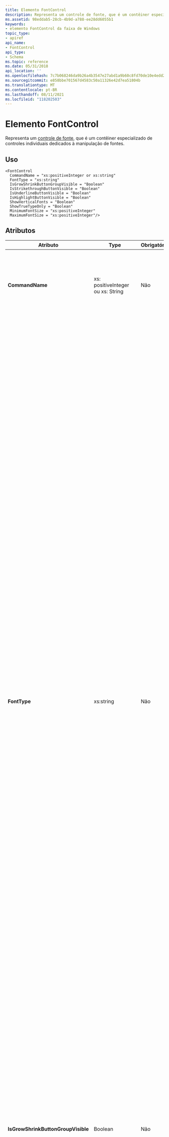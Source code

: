```yaml
---
title: Elemento FontControl
description: Representa um controle de fonte, que é um contêiner especializado de controles individuais dedicados à manipulação de fontes.
ms.assetid: 98eddab5-28cb-4b9d-a788-ee28dd6055b1
keywords:
- elemento FontControl da faixa de Windows
topic_type:
- apiref
api_name:
- FontControl
api_type:
- Schema
ms.topic: reference
ms.date: 05/31/2018
api_location: ''
ms.openlocfilehash: 7c7b068246da9b26a4b3547e27abd1a9b60c8fd70de10e4edd2438463a156633
ms.sourcegitcommit: e858bbe701567d4583c50a11326e42d7ea51804b
ms.translationtype: MT
ms.contentlocale: pt-BR
ms.lasthandoff: 08/11/2021
ms.locfileid: "118202503"
---
```

# <a name="fontcontrol-element"></a>Elemento FontControl

Representa um [controle de fonte](windowsribbon-controls-fontcontrol.md), que é um contêiner especializado de controles individuais dedicados à manipulação de fontes.

## <a name="usage"></a>Uso

``` syntax
<FontControl
  CommandName = "xs:positiveInteger or xs:string"
  FontType = "xs:string"
  IsGrowShrinkButtonGroupVisible = "Boolean"
  IsStrikethroughButtonVisible = "Boolean"
  IsUnderlineButtonVisible = "Boolean"
  IsHighlightButtonVisible = "Boolean"
  ShowVerticalFonts = "Boolean"
  ShowTrueTypeOnly = "Boolean"
  MinimumFontSize = "xs:positiveInteger"
  MaximumFontSize = "xs:positiveInteger"/>
```

## <a name="attributes"></a>Atributos



<table>
<colgroup>
<col style="width: 25%" />
<col style="width: 25%" />
<col style="width: 25%" />
<col style="width: 25%" />
</colgroup>
<thead>
<tr class="header">
<th>Atributo</th>
<th>Type</th>
<th>Obrigatório</th>
<th>Descrição</th>
</tr>
</thead>
<tbody>
<tr class="odd">
<td><strong>CommandName</strong><br/></td>
<td>xs: positiveInteger ou xs: String<br/></td>
<td>Não<br/></td>
<td>Associa o elemento a um <a href="windowsribbon-element-command.md"><strong>comando</strong></a>.<br/> <br/>
<dt><span></span><span></span><strong></strong> (xs: positiveInteger ou xs: String)<br/> </dt> <dd> Uma cadeia de caracteres, um valor inteiro entre 2 e 59999, inclusive, ou um valor hexadecimal entre 0x2 e 0xea5f, inclusive. <br/> O valor deve ser exclusivo no documento XML da faixa de faixas. <br/> Comprimento máximo: 100 caracteres. <br/> </dd> </dl></td>
</tr>
<tr class="even">
<td><strong>FontType</strong><br/></td>
<td>xs:string<br/></td>
<td>Não<br/></td>
<td>Restrito a um dos seguintes valores: <br/> <br/>
<dt><span></span><span></span><strong></strong> (FontOnly)<br/> </dt> <dd> Padrão. <br/> <img src="images/markup/screenshot-fonttype-fontonly.png" alt="Screen shot of the FontControl element with the FontOnly attribute set to true." /><br/> Definir o atributo <em>FontType</em> como <code>FontOnly</code> habilita a seguinte funcionalidade:<br/>
<ul>
<li>Caixa de combinação <strong>da família de fontes</strong> .</li>
<li>Caixa de combinação de <strong>tamanho da fonte</strong> .</li>
<li><p>Botões de alternância em <strong>negrito</strong>, <strong>itálico</strong>, <strong>sublinhado</strong>e <strong>tachado</strong> .</p>
<blockquote>
[!Note]<br />
Os botões de alternância <strong>tachado</strong> e <strong>sublinhado</strong> são exibidos por padrão, mas podem ser ocultados definindo os atributos <em>IsStrikethroughButtonVisible</em> e <em>IsUnderlineButtonVisible</em> como <code>false</code> .
</blockquote>
<p><br/></p></li>
</ul>
</dd> <dt><span></span><span></span><strong></strong> (FontWithColor)<br/> </dt> <dd> <img src="images/markup/screenshot-fonttype-fontwithcolor.png" alt="Screen shot of the FontControl element with the FontWithColor attribute set to true." /><br/> Definir o atributo <em>FontType</em> como <code>FontWithColor</code> habilita a seguinte funcionalidade:<br/>
<ul>
<li>Caixa de combinação <strong>da família de fontes</strong> .</li>
<li>Caixa de combinação de <strong>tamanho da fonte</strong> .</li>
<li><strong>Aumentar a fonte</strong> e <strong>reduzir</strong> os botões de tamanho da fonte de fonte e diminuir.</li>
<li><p>Botões de alternância em <strong>negrito</strong>, <strong>itálico</strong>, <strong>sublinhado</strong>e <strong>tachado</strong> .</p>
<blockquote>
[!Note]<br />
Os botões de alternância <strong>tachado</strong> e <strong>sublinhado</strong> são exibidos por padrão, mas podem ser ocultados definindo os atributos <em>IsStrikethroughButtonVisible</em> e <em>IsUnderlineButtonVisible</em> como <code>false</code> .
</blockquote>
<p><br/></p></li>
<li>Seletor de cores de <strong>cor do texto</strong> .</li>
<li><p>Seletor de cor de <strong>cor de realce de texto</strong> .</p>
<blockquote>
[!Note]<br />
Esse controle é oculto por padrão, mas pode ser exibido definindo o atributo <em>IsHighlightButtonVisible</em> como <code>true</code> .
</blockquote>
<p><br/></p></li>
</ul>
</dd> <dt><span></span><span></span><strong></strong> (RichFont)<br/> </dt> <dd> <img src="images/markup/screenshot-fonttype-richfont.png" alt="Screen shot of the FontControl element with the RichFont attribute set to true." /><br/> Definir o atributo <em>FontType</em> como <code>RichFont</code> habilita a seguinte funcionalidade:<br/>
<ul>
<li>Caixa de combinação <strong>da família de fontes</strong> .</li>
<li>Caixa de combinação de <strong>tamanho da fonte</strong> .</li>
<li><strong>Aumentar a fonte</strong> e <strong>reduzir</strong> os botões de tamanho da fonte de fonte e diminuir.</li>
<li><p>Botões de alternância em <strong>negrito</strong>, <strong>itálico</strong>, <strong>sublinhado</strong>e <strong>tachado</strong> .</p>
<blockquote>
[!Note]<br />
Os botões de alternância <strong>tachado</strong> e <strong>sublinhado</strong> são exibidos por padrão e não podem ser ocultados definindo os atributos <em>IsStrikethroughButtonVisible</em> e <em>IsUnderlineButtonVisible</em> como <code>false</code> .
</blockquote>
<p><br/></p></li>
<li>Seletor de cores de <strong>cor do texto</strong> .</li>
<li><p>Seletor de cor de <strong>cor de realce de texto</strong> .</p>
<blockquote>
[!Note]<br />
Esse controle é exibido por padrão e não pode ser ocultado com a definição do atributo <em>IsHighlightButtonVisible</em> como <code>false</code> .
</blockquote>
<p><br/></p></li>
<li>Botões de alternância <strong>subscrito</strong> e <strong>sobrescrito</strong> .</li>
</ul>
</dd> </dl></td>
</tr>
<tr class="odd">
<td><strong>IsGrowShrinkButtonGroupVisible</strong><br/></td>
<td>Boolean<br/></td>
<td>Não<br/></td>
<td><strong>Windows 8 e mais recente</strong><br/> Restrito a um dos seguintes valores: <br/>
<blockquote>
[!Note]<br />
Os botões aumentar/reduzir nunca são exibidos no <a href="windowsribbon-element-minitoolbar.md"><strong>Minibarra</strong></a>.
</blockquote>
<br/> <br/>
<dt><span></span><span></span><strong></strong> true<br/> </dt> <dd> Padrão quando o valor de <em>FontType</em> é igual a <code>FontWithColor</code> ou <code>RichFont</code> .<br/> </dd> <dt><span></span><span></span><strong></strong> for<br/> </dt> <dd> Padrão quando o valor de <em>FontType</em> é igual a <code>FontOnly</code> .<br/> </dd> </dl></td>
</tr>
<tr class="even">
<td><strong>IsHighlightButtonVisible</strong><br/></td>
<td>Boolean<br/></td>
<td>Não<br/></td>
<td>Restrito a um dos valores a seguir (0 e 1 não são válidos): <br/>
<blockquote>
[!Note]<br />
O realce de cores está disponível somente de um <strong>FontControl</strong> quando o valor do atributo <em>FontType</em> é igual a <code>FontWithColor</code> ou <code>RichFont</code> .
</blockquote>
<br/> <br/>
<dt><span></span><span></span><strong></strong> true<br/> </dt> <dd> Padrão quando o valor de <em>FontType</em> é igual a <code>FontWithColor</code> ou <code>RichFont</code> .<br/> Válido somente quando o valor de <em>FontType</em> é igual a <code>FontWithColor</code> ou <code>RichFont</code> .<br/> </dd> <dt><span></span><span></span><strong></strong> for<br/> </dt> <dd> Padrão quando o valor de <em>FontType</em> é igual a <code>FontOnly</code> .<br/> Válido somente quando o valor de <em>FontType</em> é igual a <code>FontOnly</code> ou <code>FontWithColor</code> .<br/> </dd> </dl></td>
</tr>
<tr class="odd">
<td><strong>IsStrikethroughButtonVisible</strong><br/></td>
<td>Boolean<br/></td>
<td>Não<br/></td>
<td>Restrito a um dos valores a seguir (0 e 1 não são válidos): <br/> <br/>
<dt><span></span><span></span><strong></strong> true<br/> </dt> <dd> Padrão. <br/> </dd> <dt><span></span><span></span><strong></strong> for<br/> </dt> <dd> Válido somente quando o valor de <em>FontType</em> é igual a <code>FontOnly</code> ou <code>FontWithColor</code> . <br/> </dd> </dl></td>
</tr>
<tr class="even">
<td><strong>IsUnderlineButtonVisible</strong><br/></td>
<td>Boolean<br/></td>
<td>Não<br/></td>
<td>Restrito a um dos valores a seguir (0 e 1 não são válidos): <br/> <br/>
<dt><span></span><span></span><strong></strong> true<br/> </dt> <dd> Padrão. <br/> </dd> <dt><span></span><span></span><strong></strong> for<br/> </dt> <dd> Válido somente quando o valor de <em>FontType</em> é igual a <code>FontOnly</code> ou <code>FontWithColor</code> . <br/> </dd> </dl></td>
</tr>
<tr class="odd">
<td><strong>MaximumFontSize</strong><br/></td>
<td>xs:positiveInteger<br/></td>
<td>Não<br/></td>
<td>O tamanho máximo de ponto a ser exibido.<br/> <br/>
<dt><span></span><span></span><strong></strong> (xs: positiveInteger)<br/> </dt> <dd> Um valor inteiro entre 1 e 9999, inclusive.<br/> O padrão é <strong>9999</strong>.<br/> </dd> </dl></td>
</tr>
<tr class="even">
<td><strong>MinimumFontSize</strong><br/></td>
<td>xs:positiveInteger<br/></td>
<td>Não<br/></td>
<td>O tamanho mínimo do ponto a ser exibido.<br/> <br/>
<dt><span></span><span></span><strong></strong> (xs: positiveInteger)<br/> </dt> <dd> Um valor inteiro entre 1 e 9999, inclusive.<br/> O padrão é <strong>1</strong>.<br/> </dd> </dl></td>
</tr>
<tr class="odd">
<td><strong>ShowTrueTypeOnly</strong><br/></td>
<td>Boolean<br/></td>
<td>Não<br/></td>
<td>Restrito a um dos valores a seguir (0 e 1 não são válidos):<br/> <br/>
<dt><span></span><span></span><strong></strong> true<br/> </dt> <dd> Exibe somente as fontes TrueType e OpenType. <br/> </dd> <dt><span></span><span></span><strong></strong> for<br/> </dt> <dd> Padrão. Nenhuma restrição é colocada no tipo de fontes exibidas.<br/> </dd> </dl></td>
</tr>
<tr class="even">
<td><strong>ShowVerticalFonts</strong><br/></td>
<td>Boolean<br/></td>
<td>Não<br/></td>
<td>Restrito a um dos valores a seguir (0 e 1 não são válidos):<br/>
<blockquote>
[!Note]<br />
As fontes verticais são precedidas por um símbolo @ na lista <strong>família de fontes</strong> .
</blockquote>
<br/> <br/>
<dt><span></span><span></span><strong></strong> true<br/> </dt> <dd> Padrão. Exibe as fontes verticais que estão definidas para <strong>Mostrar</strong> no painel de controle <strong>fontes</strong> . <br/> </dd> <dt><span></span><span></span><strong></strong> for<br/> </dt> <dd> Permite que um aplicativo que não dá suporte a texto vertical oculte quaisquer fontes verticais definidas para <strong>Mostrar</strong> no painel de controle <strong>fontes</strong> .<br/>
<blockquote>
[!Note]<br />
no Windows Vista, o painel de controle de <strong>fontes</strong> não oferece a funcionalidade de <strong>mostrar</strong> ou <strong>ocultar</strong> . Nesse caso, o atributo <em>ShowVerticalFonts</em> deve ser definido como <code>False</code> .
</blockquote>
<br/> </dd> </dl></td>
</tr>
</tbody>
</table>



## <a name="child-elements"></a>Elementos filho

Não há elementos filho.

## <a name="parent-elements"></a>Elementos pai



| Elemento                                                               |
|-----------------------------------------------------------------------|
| [**Controlador de controle**](windowsribbon-element-controlgroup.md)<br/> |
| [**Grupo**](windowsribbon-element-group.md)<br/>               |
| [**Grupo Backstage**](windowsribbon-element-menugroup.md)<br/>       |



## <a name="remarks"></a>Comentários

Opcional.

Pode ocorrer no máximo uma vez para [](windowsribbon-element-controlgroup.md)cada elemento Control [**Group, grupo**](windowsribbon-element-group.md)ou [**menu**](windowsribbon-element-menugroup.md) .

Quaisquer atributos de comando **FontControl** declarados na marcação, como [**Command. LabelTitle**](windowsribbon-element-command-labeltitle.md) ou [**Command. TooltipTitle**](windowsribbon-element-command-tooltiptitle.md), são substituídos pelos atributos dos controles individuais que compõem o **FontControl**.

Qualquer tentativa de selecionar uma amostra de cor do seletor de cores de um [controle de fonte](windowsribbon-controls-fontcontrol.md) pode resultar em uma violação de acesso se nenhum manipulador de comando estiver associado ao controle.

## <a name="examples"></a>Exemplos

O exemplo a seguir demonstra a marcação básica para os três tipos de [controle de fonte](windowsribbon-controls-fontcontrol.md).

Esta seção de código mostra as declarações de comando **FontControl** , cada uma com uma declaração de contêiner de [**grupo**](windowsribbon-element-group.md) .


```XML
<!-- A FontOnly FontControl -->
<Command Name="cmdFontOnlyGroup"
         Symbol="cmdFontOnlyGroup"
         Comment="FontOnlyGroup"
         Id="50001"
         LabelTitle="FontOnly"/>
<Command Name="cmdFontOnly"
         Symbol="cmdFontOnly"
         Comment="FontOnly"
         Id="50010"/>

<!-- A FontWithColor FontControl -->
<Command Name="cmdFontWithColorGroup"
         Symbol="cmdFontWithColorGroup"
         Comment="FontWithColorGroup"
         Id="50002"
         LabelTitle="FontWithColor"/>
<Command Name="cmdFontWithColor"
         Symbol="cmdFontWithColor"
         Comment="FontWithColor"
         Id="50020"/>

<!-- A RichFont FontControl -->
<Command Name="cmdRichFontGroup"
         Symbol="cmdRichFontGroup"
         Comment="RichFontGroup"
         Id="50003"
         LabelTitle="RichFont"
         Keytip="ZF"/>
<Command Name="cmdRichFont"
         Symbol="cmdRichFont"
         Comment="RichFont"
         Id="50030"
         Keytip="RF"
         LabelTitle="test"
         TooltipTitle="test"/>
```



Esta seção de código mostra as declarações de controle **FontControl** em que cada **FontControl** e [**grupo**](windowsribbon-element-group.md) é declarado em uma única guia.


```XML
<Tab CommandName="cmdTab1">
  <Group CommandName="cmdFontOnlyGroup"
         SizeDefinition="OneFontControl">
    <FontControl CommandName="cmdFontOnly"
                 FontType="FontOnly"
                 IsUnderlineButtonVisible="false"
                 IsStrikethroughButtonVisible="false"
                 MinimumFontSize="15"/>
  </Group>
  <Group CommandName="cmdFontWithColorGroup"
         SizeDefinition="OneFontControl">
    <FontControl CommandName="cmdFontWithColor"
                 FontType="FontWithColor"
                 IsUnderlineButtonVisible="false"
                 IsStrikethroughButtonVisible="false"
                 IsHighlightButtonVisible="true"
                 MinimumFontSize="15"/>
  </Group>
  <Group CommandName="cmdRichFontGroup"
         SizeDefinition="OneFontControl">
    <FontControl CommandName="cmdRichFont"
                 FontType="RichFont"
                 IsHighlightButtonVisible="true"
                 IsUnderlineButtonVisible="true"
                 IsStrikethroughButtonVisible="true"
                 ShowVerticalFonts="true"
                 MinimumFontSize="15"/>
  </Group>
```



## <a name="element-information"></a>Informações do elemento

* **sistema mínimo com suporte**: Windows 7
* **Pode estar vazio**: Sim



## <a name="see-also"></a>Confira também

<dl> <dt>

[Controle de controle de fonte](windowsribbon-controls-fontcontrol.md)
</dt> <dt>

[Propriedades de controle de fonte](windowsribbon-reference-properties-fontcontrol.md)
</dt> <dt>

[Exemplo de FontControl](windowsribbon-fontcontrolsample.md)
</dt> </dl>

 

 





